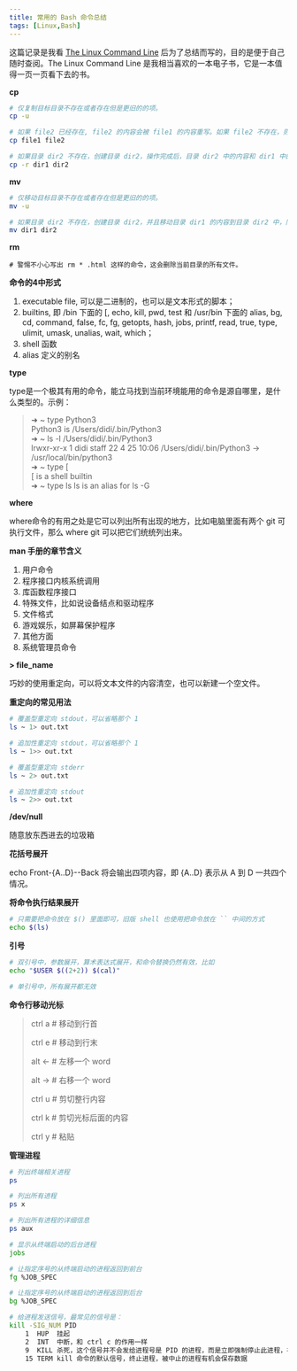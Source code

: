 ```yaml
---
title: 常用的 Bash 命令总结
tags: [Linux,Bash]
---
```


这篇记录是我看 [The Linux Command Line](http://linuxcommand.org/tlcl.php) 后为了总结而写的，目的是便于自己随时查阅。The Linux Command Line 是我相当喜欢的一本电子书，它是一本值得一页一页看下去的书。

**cp**

```bash
# 仅复制目标目录不存在或者存在但是更旧的的项。 
cp -u 

# 如果 file2 已经存在, file2 的内容会被 file1 的内容重写。如果 file2 不存在，则会创建它。 
cp file1 file2 

# 如果目录 dir2 不存在，创建目录 dir2，操作完成后，目录 dir2 中的内容和 dir1 中的一样。如果目录 dir2 存在，则目录 dir1 和其中的内容将会被复制到 dir2 中。 
cp -r dir1 dir2
```

**mv**

```bash
# 仅移动目标目录不存在或者存在但是更旧的的项。 
mv -u 

# 如果目录 dir2 不存在，创建目录 dir2，并且移动目录 dir1 的内容到目录 dir2 中，同时删除目录 dir1。如果目录 dir2 存在，移动目录 dir1( 它的内容)到目录 dir2 中。 
mv dir1 dir2
```

**rm**

```
# 警惕不小心写出 rm * .html 这样的命令，这会删除当前目录的所有文件。
```

**命令的4中形式**

1. executable file, 可以是二进制的，也可以是文本形式的脚本；
2. builtins, 即 /bin 下面的 [, echo, kill, pwd, test 和 /usr/bin 下面的 alias, bg, cd, command, false, fc, fg, getopts, hash, jobs, printf, read, true, type, ulimit, umask, unalias, wait, which；
3. shell 函数
4. alias 定义的别名

**type**

type是一个极其有用的命令，能立马找到当前环境能用的命令是源自哪里，是什么类型的。示例：

> ➜  ~ type Python3   
Python3 is /Users/didi/.bin/Python3   
➜  ~ ls -l /Users/didi/.bin/Python3  
lrwxr-xr-x  1 didi  staff  22  4 25 10:06 /Users/didi/.bin/Python3 -> /usr/local/bin/python3  
➜  ~ type [  
[ is a shell builtin  
➜  ~ type ls
ls is an alias for ls -G

**where**

where命令的有用之处是它可以列出所有出现的地方，比如电脑里面有两个 git 可执行文件，那么 where git 可以把它们统统列出来。

**man 手册的章节含义**

1. 用户命令
2. 程序接口内核系统调用
3. 库函数程序接口
4. 特殊文件，比如说设备结点和驱动程序
5. 文件格式
6. 游戏娱乐，如屏幕保护程序
7. 其他方面
8. 系统管理员命令

**> file_name**

巧妙的使用重定向，可以将文本文件的内容清空，也可以新建一个空文件。

**重定向的常见用法**

```bash
# 覆盖型重定向 stdout，可以省略那个 1 
ls ~ 1> out.txt 

# 追加性重定向 stdout，可以省略那个 1 
ls ~ 1>> out.txt 

# 覆盖型重定向 stderr 
ls ~ 2> out.txt 

# 追加性重定向 stdout 
ls ~ 2>> out.txt
```

**/dev/null**

随意放东西进去的垃圾箱

**花括号展开**

echo Front-{A..D}--Back 将会输出四项内容，即 {A..D} 表示从 A 到 D 一共四个情况。

**将命令执行结果展开**

```bash
# 只需要把命令放在 $() 里面即可，旧版 shell 也使用把命令放在 `` 中间的方式 
echo $(ls)
```

**引号**

```bash
# 双引号中，参数展开，算术表达式展开，和命令替换仍然有效，比如 
echo "$USER $((2+2)) $(cal)" 

# 单引号中，所有展开都无效
```

**命令行移动光标**

> ctrl a # 移动到行首
> 
> ctrl e # 移动到行末
> 
> alt <- # 左移一个 word
> 
> alt -> # 右移一个 word
> 
> ctrl u # 剪切整行内容
> 
> ctrl k # 剪切光标后面的内容
> 
> ctrl y # 粘贴

**管理进程**

```bash
# 列出终端相关进程
ps 

# 列出所有进程
ps x 

# 列出所有进程的详细信息
ps aux 

# 显示从终端启动的后台进程
jobs 

# 让指定序号的从终端启动的进程返回到前台
fg %JOB_SPEC 

# 让指定序号的从终端启动的进程返回到后台
bg %JOB_SPEC 

# 给进程发送信号，最常见的信号是：
kill -SIG_NUM PID 
    1  HUP  挂起
    2  INT  中断，和 ctrl c 的作用一样
    9  KILL 杀死，这个信号并不会发给进程号是 PID 的进程，而是立即强制停止此进程，被杀进程就没有机会保存数据
    15 TERM kill 命令的默认信号，终止进程，被中止的进程有机会保存数据
```

